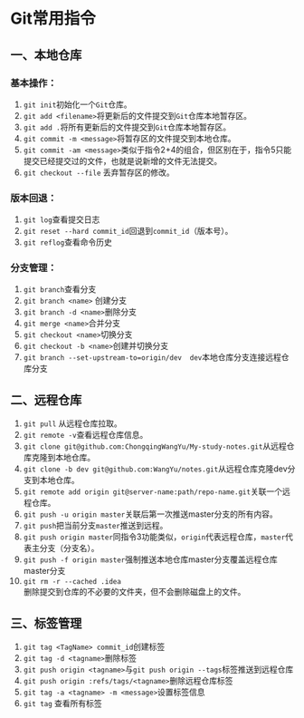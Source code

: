 # Git常用指令

## 一、本地仓库

### 基本操作：

1. `git init`初始化一个`Git`仓库。
2. `git add <filename>`将更新后的文件提交到`Git`仓库本地暂存区。
3. `git add .`将所有更新后的文件提交到`Git`仓库本地暂存区。
4. `git commit -m <message>`将暂存区的文件提交到本地仓库。
5. `git commit -am <message>`类似于指令2+4的组合，但区别在于，指令5只能提交已经提交过的文件，也就是说新增的文件无法提交。
6. `git checkout --file` 丢弃暂存区的修改。

### 版本回退：

1. `git log`查看提交日志
2. `git reset --hard commit_id`回退到`commit_id`（版本号）。
3. `git reflog`查看命令历史

### 分支管理：

1. `git branch`查看分支
2. `git branch <name>` 创建分支
3. `git branch -d <name>`删除分支
4. `git merge <name>`合并分支
5. `git checkout <name>`切换分支
6. `git checkout -b <name>`创建并切换分支
7. `git branch --set-upstream-to=origin/dev  dev`本地仓库分支连接远程仓库分支

## 二、远程仓库

1. `git pull` 从远程仓库拉取。
2. `git remote -v`查看远程仓库信息。
3. `git clone git@github.com:ChongqingWangYu/My-study-notes.git`从远程仓库克隆到本地仓库。
4. `git clone -b dev git@github.com:WangYu/notes.git`从远程仓库克隆dev分支到本地仓库。
5. `git remote add origin git@server-name:path/repo-name.git`关联一个远程仓库。
6. `git push -u origin master`关联后第一次推送master分支的所有内容。
7. `git push`把当前分支`master`推送到远程。
8. `git push origin master`同指令3功能类似，`origin`代表远程仓库，`master`代表主分支（分支名）。
9. ``git push -f origin master``强制推送本地仓库master分支覆盖远程仓库master分支
10. `git rm -r --cached .idea                                                       `删除提交到仓库的不必要的文件夹，但不会删除磁盘上的文件。

## 三、标签管理

1. `git tag <TagName> commit_id`创建标签
2. `git tag -d <tagname>`删除标签
3. `git push origin <tagname>`与`git push origin --tags`标签推送到远程仓库
4. `git push origin :refs/tags/<tagname>`删除远程仓库标签
5. `git tag -a <tagname> -m <message>`设置标签信息
6. `git tag` 查看所有标签